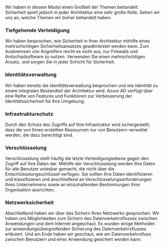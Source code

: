 Wir haben in diesem Modul einen Großteil der Themen behandelt. Sicherheit spielt jedoch in jeder Architektur eine sehr große Rolle. Sehen wir uns an, welche Themen wir bisher behandelt haben.

### <a name="defense-in-depth"></a>Tiefgehende Verteidigung

Wir haben besprochen, wie Sicherheit in Ihrer Architektur mithilfe eines mehrschichtigen Sicherheitsansatzes gewährleistet werden kann. Zum Ausbremsen von Angreifern reicht es nicht aus, nur Firewalls und Antischadsoftware zu nutzen. Verwenden Sie einen mehrschichtigen Ansatz, und sorgen Sie in jeder Schicht für Sicherheit.

### <a name="identity-management"></a>Identitätsverwaltung

Wir haben bereits die Identitätsverwaltung besprochen und wie Identität zu einem integralen Bestandteil der Architektur wird. Azure AD verfügt über eine Reihe von Features und Funktionen zur Verbesserung der Identitätssicherheit für Ihre Umgebung.

### <a name="infrastructure-protection"></a>Infrastrukturschutz

Durch den Schutz des Zugriffs auf Ihre Infrastruktur wird sichergestellt, dass die von Ihnen erstellten Ressourcen nur von Benutzern verwaltet werden, die dazu berechtigt sind.

### <a name="encryption"></a>Verschlüsselung

Verschlüsselung stellt häufig die letzte Verteidigungsebene gegen den Zugriff auf Ihre Daten dar. Mithilfe der Verschlüsselung werden Ihre Daten für alle Benutzer unlesbar gemacht, die nicht über die Entschlüsselungsschlüssel verfügen. Sie sollten Ihre Daten identifizieren und klassifizieren und anschließend an Verschlüsselungsanforderungen Ihres Unternehmens sowie an einzuhaltenden Bestimmungen Ihrer Organisation ausrichten.

### <a name="network-security"></a>Netzwerksicherheit

Abschließend haben wir über das Sichern Ihres Netzwerks gesprochen. Wir haben uns Möglichkeiten zum Sichern des Datenverkehrsflusses zwischen Anwendungen und dem Internet angeschaut. Es wurden einige Methoden zur anwendungsübergreifenden Sicherung des Datenverkehrsflusses erläutert. Und am Ende haben wir geschaut, wie ein Datenverkehrsfluss zwischen Benutzern und einer Anwendung gesichert werden kann.
